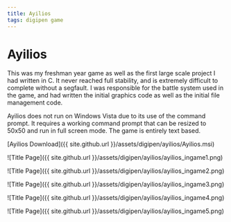 ```yaml
---
title: Ayilios
tags: digipen game
---
```


# Ayilios

This was my freshman year game as well as the first large scale project I had written in C. It never reached full stability, and is extremely difficult to complete without a segfault. I was responsible for the battle system used in the game, and had written the initial graphics code as well as the initial file management code.

Ayilios does not run on Windows Vista due to its use of the command prompt. It requires a working command prompt that can be resized to 50x50 and run in full screen mode. The game is entirely text based.

[Ayilios Download]({{ site.github.url }}/assets/digipen/ayilios/Ayilios.msi)

![Title Page]({{ site.github.url }}/assets/digipen/ayilios/ayilios_ingame1.png)

![Title Page]({{ site.github.url }}/assets/digipen/ayilios/ayilios_ingame2.png)

![Title Page]({{ site.github.url }}/assets/digipen/ayilios/ayilios_ingame3.png)

![Title Page]({{ site.github.url }}/assets/digipen/ayilios/ayilios_ingame4.png)

![Title Page]({{ site.github.url }}/assets/digipen/ayilios/ayilios_ingame5.png)